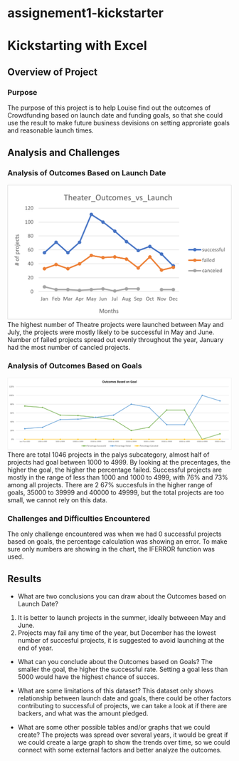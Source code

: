 # assignement1-kickstarter
# Kickstarting with Excel

## Overview of Project

### Purpose
The purpose of this project is to help Louise find out the outcomes of Crowdfunding based on launch date and funding goals, so that she could use the result to make future business devisions on setting approriate goals and reasonable launch times.

## Analysis and Challenges

### Analysis of Outcomes Based on Launch Date
![Outcomes_vs_Goals.png](/Theater_Outcomes_vs_Launch.png)
The highest number of Theatre projects were launched between May and July, the projects were mostly likely to be successful in May and June. Number of failed projects spread out evenly throughout the year, January had the most number of cancled projects.

### Analysis of Outcomes Based on Goals
![Theater_Outcomes_vs_Launch.png](/Outcomes_vs_Goals.png)
There are total 1046 projects in the palys subcategory, almost half of projects had goal between 1000 to 4999. 
By looking at the precentages, the higher the goal, the higher the percentage failed. Successful projects are mostly in the range of less than 1000 and 1000 to 4999, with 76% and 73% among all projects. There are 2 67% succesfuls in the higher range of goals, 35000 to 39999 and 40000 to 49999, but the total projects are too small, we cannot rely on this data.

### Challenges and Difficulties Encountered
The only challenge encountered was when we had 0 successful projects based on goals, the percentage calculation was showing an error. To make sure only numbers are showing in the chart, the IFERROR function was used.

## Results

- What are two conclusions you can draw about the Outcomes based on Launch Date?
1. It is better to launch projects in the summer, ideally betweeen May and June.
2. Projects may fail any time of the year, but December has the lowest number of succesful projects, it is suggested to avoid launching at the end of year.

- What can you conclude about the Outcomes based on Goals?
The smaller the goal, the higher the successful rate. Setting a goal less than 5000 would have the highest chance of succes.

- What are some limitations of this dataset?
This dataset only shows relationship between launch date and goals, there could be other factors contributing to successful of projects, we can take a look at if there are backers, and what was the amount pledged.

- What are some other possible tables and/or graphs that we could create?
The projects was spread over several years, it would be great if we could create a large graph to show the trends over time, so we could connect with some external factors and better analyze the outcomes.
